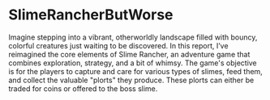 # SlimeRancherButWorse
Imagine stepping into a vibrant, otherworldly landscape filled with bouncy, colorful creatures just waiting to be discovered. In this report, I’ve reimagined the core elements of Slime Rancher, an adventure game that combines exploration, strategy, and a bit of whimsy. The game's objective is for the players to capture and care for various types of slimes, feed them, and collect the valuable "plorts" they produce. These plorts can either be traded for coins or offered to the boss slime.
